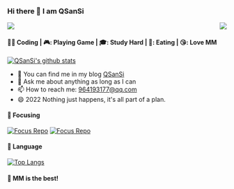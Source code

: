 ### Hi there 👋 I am QSanSi

<p><img src="https://count.getloli.com/get/@github.readme"></a><img src="https://weather-icon.journeyad.repl.co/@binzhou?v=1" align="right"></p>

####  👨‍💻  Coding  |  🎮:  Playing Game  |  🎓:  Study Hard  |  🍖:  Eating  |  😘:  Love MM

[![QSanSi's github stats](https://github-readme-stats.vercel.app/api?username=QSanSi&show_icons=true)](https://github-readme-stats-ten-gilt.vercel.app)


- 👯 You can find me in my blog  [QSanSi](https://www.cnblogs.com/qsswxm/) 
- 💬 Ask me about anything as long as I can
- 📫 How to reach me: 964193177@qq.com
- 😄 2022 Nothing just happens, it's all part of a plan.


####  :rainbow:  Focusing

[![Focus Repo](https://github-readme-stats.vercel.app/api/pin/?username=QSanSi&repo=LanBaoZi)](https://github.com/QSanSi/LanBaoZi)
[![Focus Repo](https://github-readme-stats.vercel.app/api/pin/?username=QSanSi&repo=rescue)](https://github.com/QSanSi/rescue)

####  :hammer:  Language

[![Top Langs](https://github-readme-stats.vercel.app/api/top-langs/?username=QSanSi&hide=html,css)](https://github.com/QSanSi)

####  :sparkling_heart:  MM is the best!
